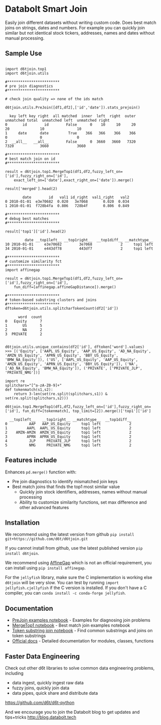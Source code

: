# Databolt Smart Join

Easily join different datasets without writing custom code. Does best match joins on strings, dates and numbers. For example you can quickly join similar but not identical stock tickers, addresses, names and dates without manual processing.

## Sample Use

```

import d6tjoin.top1
import d6tjoin.utils

#************************
# pre join diagnostics
#************************

# check join quality => none of the ids match

d6tjoin.utils.PreJoin([df1,df2],['id','date']).stats_prejoin()

  key left key right  all matched  inner  left  right  outer  unmatched total  unmatched left  unmatched right
0       id        id        False      0    10     10     20               20              10               10
1     date      date         True    366   366    366    366                0               0                0
2  __all__   __all__        False      0  3660   3660   7320             7320            3660             3660

#************************
# best match join on id
#************************

result = d6tjoin.top1.MergeTop1(df1,df2,fuzzy_left_on=['id'],fuzzy_right_on=['id'],
    exact_left_on=['date'],exact_right_on=['date']).merge()

result['merged'].head(2)

        date        id   val1 id_right  val1_right   val2
0 2010-01-01  e3e70682  0.020   3e7068       0.020  0.034
1 2010-01-01  f728b4fa  0.806   728b4f       0.806  0.849

#************************
# debug best matches
#************************

result['top1']['id'].head(2)

         date __top1left__ __top1right__  __top1diff__ __matchtype__
10 2010-01-01     e3e70682        3e7068             2     top1 left
34 2010-01-01     e443df78        443df7             2     top1 left

#************************
# customize similarity fct
#************************
import affinegap

result = d6tjoin.top1.MergeTop1(df1,df2,fuzzy_left_on=['id'],fuzzy_right_on=['id'], 
    fun_diff=[affinegap.affineGapDistance]).merge()

#************************
# token-based substring clusters and joins
#************************
dftoken=d6tjoin.utils.splitcharTokenCount(df2['id'])

      word  count
0   Equity      7
1       US      5
2       NA      2
3  PRIVATE      2


d6tjoin.utils.unique_contains(df2['id'], dftoken['word'].values)
>>> [('Equity', ['AAPL_US_Equity', 'AAP_US_Equity', 'AD_NA_Equity', 'AMZN_US_Equity', 'APRN_US_Equity', 'BBY_US_Equity', 'BMW_NA_Equity']), ('US', ['AAPL_US_Equity', 'AAP_US_Equity', 'AMZN_US_Equity', 'APRN_US_Equity', 'BBY_US_Equity']), ('NA', ['AD_NA_Equity', 'BMW_NA_Equity']), ('PRIVATE', ['PRIVATE_JLP', 'PRIVATE_NMG'])]

import re
splitchars="[^a-zA-Z0-9]+"
def tokenmatch(s1,s2):
    return 3-len(set(re.split(splitchars,s1)) & set(re.split(splitchars,s2)))

d6tjoin.top1.MergeTop1(df1,df2,fuzzy_left_on=['id'],fuzzy_right_on=['id'], fun_diff=[tokenmatch], top_limit=[2]).merge()['top1']['id']

  __top1left__   __top1right__ __matchtype__  __top1diff__
0          AAP   AAP_US_Equity     top1 left             2
1         AAPL  AAPL_US_Equity     top1 left             2
2    AMZN-AMZN  AMZN_US_Equity     top1 left             2
3         APRN  APRN_US_Equity     top1 left             2
4          JLP     PRIVATE_JLP     top1 left             2
5          NMG     PRIVATE_NMG     top1 left             2

```

## Features include
Enhances `pd.merge()` function with:
* Pre join diagnostics to identify mismatched join keys
* Best match joins that finds the top1 most similar value
	* Quickly join stock identifiers, addresses, names without manual processing
	* Ability to customize similarity functions, set max difference and other advanced features

## Installation

We recommend using the latest version from github `pip install git+https://github.com/d6t/d6tjoin.git`

If you cannot install from github, use the latest published version `pip install d6tjoin`.

We recommend using [AffineGap](https://github.com/dedupeio/affinegap) which is not an official requirement, you can install using `pip install affinegap`.

For the `jellyfish` library, make sure the C implementation is working else `d6tjoin` will be very slow. You can test by running `import jellyfish.cjellyfish` if the C version is installed. If you don't have a C compiler, you can `conda install -c conda-forge jellyfish`.

## Documentation

*  [PreJoin examples notebook](https://github.com/d6t/d6tjoin/blob/master/examples-prejoin.ipynb) - Examples for diagnosing join problems
*  [MergeTop1 notebook](https://github.com/d6t/d6tjoin/blob/master/examples-top1.ipynb) - Best match join examples notebook
*  [Token substring join notebook](https://github.com/d6t/d6tjoin/blob/master/examples-tokencluster.ipynb) - Find common substrings and joins on token substrings
*  [Official docs](http://d6tjoin.readthedocs.io/en/latest/py-modindex.html) - Detailed documentation for modules, classes, functions

## Faster Data Engineering

Check out other d6t libraries to solve common data engineering problems, including  
* data ingest, quickly ingest raw data
* fuzzy joins, quickly join data
* data pipes, quick share and distribute data

https://github.com/d6t/d6t-python

And we encourage you to join the Databolt blog to get updates and tips+tricks http://blog.databolt.tech
